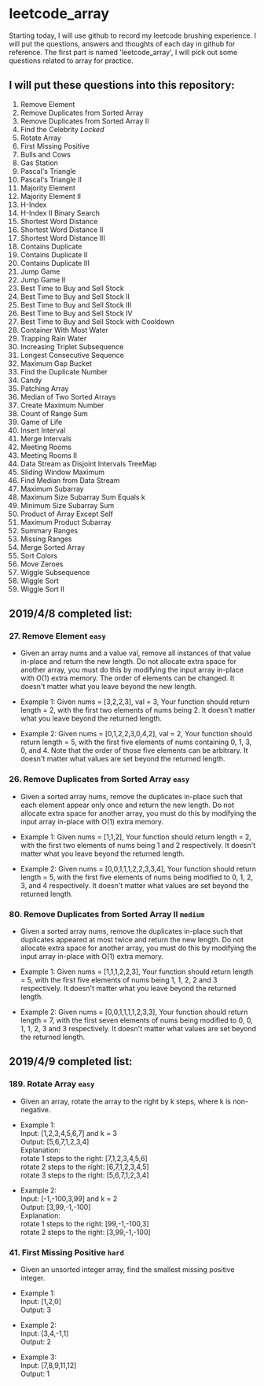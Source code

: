 # leetcode_array 
Starting today, I will use github to record my leetcode brushing experience. I will put the questions, answers and thoughts of each day in github for reference.
The first part is named 'leetcode_array', I will pick out some questions related to array for practice.
## I will put these questions into this repository:
1.	Remove Element  	
26.	Remove Duplicates from Sorted Array  	
80.	Remove Duplicates from Sorted Array II  	
277.	Find the Celebrity  	*Locked*
189.	Rotate Array  	
41.	First Missing Positive  	
299.	Bulls and Cows  	
134.	Gas Station  	
118.	Pascal's Triangle  
119.	Pascal's Triangle II  
169.	Majority Element  
229.	Majority Element II  
274.	H-Index  	
275.	H-Index II	Binary Search  
243.	Shortest Word Distance  	
244.	Shortest Word Distance II  	
245.	Shortest Word Distance III  	
217.	Contains Duplicate  	
219.	Contains Duplicate II  
220.	Contains Duplicate III  
55.	Jump Game  	
45.	Jump Game II  	
121.	Best Time to Buy and Sell Stock  	
122.	Best Time to Buy and Sell Stock II  	
123.	Best Time to Buy and Sell Stock III  	
188.	Best Time to Buy and Sell Stock IV  	
309.	Best Time to Buy and Sell Stock with Cooldown  	
11.	Container With Most Water  	
42.	Trapping Rain Water  	
334.	Increasing Triplet Subsequence  	
128.	Longest Consecutive Sequence  	
164.	Maximum Gap	Bucket  
287.	Find the Duplicate Number  	
135.	Candy  
330.	Patching Array  
4.	Median of Two Sorted Arrays  	
321.	Create Maximum Number  
327.	Count of Range Sum  
289.	Game of Life  			
57.	Insert Interval  	
56.	Merge Intervals  	
252.	Meeting Rooms  	
253.	Meeting Rooms II  	
352.	Data Stream as Disjoint Intervals	TreeMap  	
239.	Sliding Window Maximum  	
295.	Find Median from Data Stream  	
53.	Maximum Subarray  	
325.	Maximum Size Subarray Sum Equals k  	
209.	Minimum Size Subarray Sum  	
238.	Product of Array Except Self  	
152.	Maximum Product Subarray  	
228.	Summary Ranges  	
163.	Missing Ranges  	
88.	Merge Sorted Array  	
75.	Sort Colors  	
283.	Move Zeroes  	
376.	Wiggle Subsequence  	
280.	Wiggle Sort  	
324.	Wiggle Sort II  

## 2019/4/8 completed list:
### 27.	Remove Element  `easy`
- Given an array nums and a value val, remove all instances of that value in-place and return the new length.
Do not allocate extra space for another array, you must do this by modifying the input array in-place with O(1) extra memory.
The order of elements can be changed. It doesn't matter what you leave beyond the new length.

- Example 1:
Given nums = [3,2,2,3], val = 3,
Your function should return length = 2, with the first two elements of nums being 2.
It doesn't matter what you leave beyond the returned length.

- Example 2:
Given nums = [0,1,2,2,3,0,4,2], val = 2,
Your function should return length = 5, with the first five elements of nums containing 0, 1, 3, 0, and 4.
Note that the order of those five elements can be arbitrary.
It doesn't matter what values are set beyond the returned length.

### 26.	Remove Duplicates from Sorted Array  `easy`
- Given a sorted array nums, remove the duplicates in-place such that each element appear only once and return the new length.
Do not allocate extra space for another array, you must do this by modifying the input array in-place with O(1) extra memory.

- Example 1:
Given nums = [1,1,2],
Your function should return length = 2, with the first two elements of nums being 1 and 2 respectively.
It doesn't matter what you leave beyond the returned length.

- Example 2:
Given nums = [0,0,1,1,1,2,2,3,3,4],
Your function should return length = 5, with the first five elements of nums being modified to 0, 1, 2, 3, and 4 respectively.
It doesn't matter what values are set beyond the returned length.

### 80.	Remove Duplicates from Sorted Array II  `medium`
- Given a sorted array nums, remove the duplicates in-place such that duplicates appeared at most twice and return the new length.
Do not allocate extra space for another array, you must do this by modifying the input array in-place with O(1) extra memory.

- Example 1:
Given nums = [1,1,1,2,2,3],
Your function should return length = 5, with the first five elements of nums being 1, 1, 2, 2 and 3 respectively.
It doesn't matter what you leave beyond the returned length.

- Example 2:
Given nums = [0,0,1,1,1,1,2,3,3],
Your function should return length = 7, with the first seven elements of nums being modified to 0, 0, 1, 1, 2, 3 and 3 respectively.
It doesn't matter what values are set beyond the returned length.

## 2019/4/9 completed list:
### 189.	Rotate Array  `easy`
- Given an array, rotate the array to the right by k steps, where k is non-negative.

- Example 1:  
Input: [1,2,3,4,5,6,7] and k = 3  
Output: [5,6,7,1,2,3,4]  
Explanation:  
rotate 1 steps to the right: [7,1,2,3,4,5,6]  
rotate 2 steps to the right: [6,7,1,2,3,4,5]  
rotate 3 steps to the right: [5,6,7,1,2,3,4]  

- Example 2:  
Input: [-1,-100,3,99] and k = 2  
Output: [3,99,-1,-100]  
Explanation:   
rotate 1 steps to the right: [99,-1,-100,3]  
rotate 2 steps to the right: [3,99,-1,-100]  

### 41.	First Missing Positive  `hard`
- Given an unsorted integer array, find the smallest missing positive integer.

- Example 1:  
Input: [1,2,0]  
Output: 3  

- Example 2:    
Input: [3,4,-1,1]  
Output: 2  

- Example 3:    
Input: [7,8,9,11,12]  
Output: 1  
